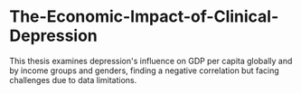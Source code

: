# The-Economic-Impact-of-Clinical-Depression
 This thesis examines depression's influence on GDP per capita globally and by income groups and genders, finding a negative correlation but facing challenges due to data limitations.
